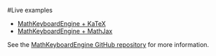 #Live examples
- [MathKeyboardEngine + KaTeX](https://mathkeyboardengine.github.io/live-examples/KaTeX.html)
- [MathKeyboardEngine + MathJax](https://mathkeyboardengine.github.io/live-examples/MathJax.html)

See the [MathKeyboardEngine GitHub repository](https://github.com/MathKeyboardEngine/MathKeyboardEngine) for more information.